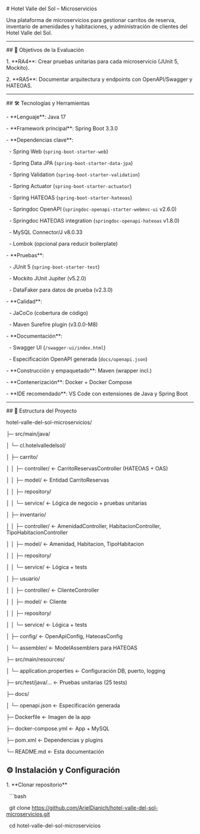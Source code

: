 \# Hotel Valle del Sol – Microservicios



Una plataforma de microservicios para gestionar carritos de reserva, inventario de amenidades y habitaciones, y administración de clientes del Hotel Valle del Sol.



---



\## 📌 Objetivos de la Evaluación



1\. \*\*RA4\*\*: Crear pruebas unitarias para cada microservicio (JUnit 5, Mockito).  

2\. \*\*RA5\*\*: Documentar arquitectura y endpoints con OpenAPI/Swagger y HATEOAS.



---



\## 🛠️ Tecnologías y Herramientas



\- \*\*Lenguaje\*\*: Java 17  

\- \*\*Framework principal\*\*: Spring Boot 3.3.0  

\- \*\*Dependencias clave\*\*:  

&nbsp; - Spring Web (`spring-boot-starter-web`)  

&nbsp; - Spring Data JPA (`spring-boot-starter-data-jpa`)  

&nbsp; - Spring Validation (`spring-boot-starter-validation`)  

&nbsp; - Spring Actuator (`spring-boot-starter-actuator`)  

&nbsp; - Spring HATEOAS (`spring-boot-starter-hateoas`)  

&nbsp; - Springdoc OpenAPI (`springdoc-openapi-starter-webmvc-ui` v2.6.0)  

&nbsp; - Springdoc HATEOAS integration (`springdoc-openapi-hateoas` v1.8.0)  

&nbsp; - MySQL Connector/J v8.0.33  

&nbsp; - Lombok (opcional para reducir boilerplate)  

\- \*\*Pruebas\*\*:  

&nbsp; - JUnit 5 (`spring-boot-starter-test`)  

&nbsp; - Mockito JUnit Jupiter (v5.2.0)  

&nbsp; - DataFaker para datos de prueba (v2.3.0)  

\- \*\*Calidad\*\*:  

&nbsp; - JaCoCo (cobertura de código)  

&nbsp; - Maven Surefire plugin (v3.0.0-M8)  

\- \*\*Documentación\*\*:  

&nbsp; - Swagger UI (`/swagger-ui/index.html`)  

&nbsp; - Especificación OpenAPI generada (`docs/openapi.json`)  

\- \*\*Construcción y empaquetado\*\*: Maven (wrapper incl.)  

\- \*\*Contenerización\*\*: Docker + Docker Compose  

\- \*\*IDE recomendado\*\*: VS Code con extensiones de Java y Spring Boot  



---



\## 📂 Estructura del Proyecto


hotel-valle-del-sol-microservicios/

├─ src/main/java/

│ └─ cl.hotelvalledelsol/

│ ├─ carrito/

│ │ ├─ controller/ ← CarritoReservasController (HATEOAS + OAS)

│ │ ├─ model/ ← Entidad CarritoReservas

│ │ ├─ repository/

│ │ └─ service/ ← Lógica de negocio + pruebas unitarias

│ ├─ inventario/

│ │ ├─ controller/ ← AmenidadController, HabitacionController, TipoHabitacionController

│ │ ├─ model/ ← Amenidad, Habitacion, TipoHabitacion

│ │ ├─ repository/

│ │ └─ service/ ← Lógica + tests

│ ├─ usuario/

│ │ ├─ controller/ ← ClienteController

│ │ ├─ model/ ← Cliente

│ │ ├─ repository/

│ │ └─ service/ ← Lógica + tests

│ ├─ config/ ← OpenApiConfig, HateoasConfig

│ └─ assembler/ ← ModelAssemblers para HATEOAS

├─ src/main/resources/

│ └─ application.properties ← Configuración DB, puerto, logging

├─ src/test/java/… ← Pruebas unitarias (25 tests)

├─ docs/

│ └─ openapi.json ← Especificación generada

├─ Dockerfile ← Imagen de la app

├─ docker-compose.yml ← App + MySQL

├─ pom.xml ← Dependencias y plugins

└─ README.md ← Esta documentación


## ⚙️ Instalación y Configuración



1\. \*\*Clonar repositorio\*\*  

&nbsp;  ```bash

&nbsp;  git clone https://github.com/ArielDianich/hotel-valle-del-sol-microservicios.git

&nbsp;  cd hotel-valle-del-sol-microservicios

